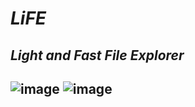 # _LiFE_
## _**Li**ght and **F**ast **F**ile **E**xplorer_
![image](https://user-images.githubusercontent.com/57353430/179503480-2fc3f378-3adc-4f52-8dd7-27bbdddd9039.png)
![image](https://user-images.githubusercontent.com/57353430/179503610-9679ef20-c699-4dff-87e1-583d8590973a.png)
------------------------------------
